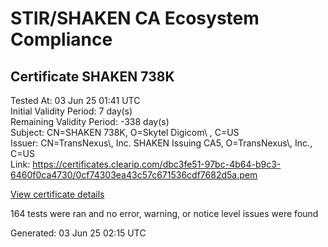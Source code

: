 # STIR/SHAKEN CA Ecosystem Compliance

## Certificate SHAKEN 738K

Tested At: 03 Jun 25 01:41 UTC\
Initial Validity Period: 7 day(s)\
Remaining Validity Period: -338 day(s)\
Subject: CN=SHAKEN 738K, O=Skytel Digicom\\ , C=US\
Issuer: CN=TransNexus\\, Inc. SHAKEN Issuing CA5, O=TransNexus\\, Inc., C=US\
Link: https://certificates.clearip.com/dbc3fe51-97bc-4b64-b9c3-6460f0ca4730/0cf74303ea43c57c671536cdf7682d5a.pem

[View certificate details](https://x509.io/?cert=MIICzzCCAnWgAwIBAgIQUyAGdG8c618wVNNggj3pRDAKBggqhkjOPQQDAjBWMQswCQYDVQQGEwJVUzEZMBcGA1UEChMQVHJhbnNOZXh1cywgSW5jLjEsMCoGA1UEAxMjVHJhbnNOZXh1cywgSW5jLiBTSEFLRU4gSXNzdWluZyBDQTUwHhcNMjQwNjIyMTcwMjE0WhcNMjQwNjI5MTcwMjEzWjA9MQswCQYDVQQGEwJVUzEYMBYGA1UEChMPU2t5dGVsIERpZ2ljb20gMRQwEgYDVQQDEwtTSEFLRU4gNzM4SzBZMBMGByqGSM49AgEGCCqGSM49AwEHA0IABGnGv68cFCYlYafAfh6PTIfPefTvXUL6WUyJ40r%2FSttnB5U92QGDAOFBYLJIB2wH3lhEsLCDQ1jY36vHjr98mu2jggE8MIIBODAMBgNVHRMBAf8EAjAAMA4GA1UdDwEB%2FwQEAwIHgDAdBgNVHQ4EFgQUKPvhRoDnFU6eeS8MuVThlz9piNowHwYDVR0jBBgwFoAU2gCzh%2FiCP7%2B6IqJkY7X2L8yOdcowFwYDVR0gBBAwDjAMBgpghkgBhv8JAQEEMIGmBgNVHR8EgZ4wgZswgZigOqA4hjZodHRwczovL2F1dGhlbnRpY2F0ZS1hcGkuaWNvbmVjdGl2LmNvbS9kb3dubG9hZC92MS9jcmyiWqRYMFYxFDASBgNVBAcMC0JyaWRnZXdhdGVyMQswCQYDVQQIDAJOSjETMBEGA1UEAwwKU1RJLVBBIENSTDELMAkGA1UEBhMCVVMxDzANBgNVBAoMBlNUSS1QQTAWBggrBgEFBQcBGgQKMAigBhYENzM4SzAKBggqhkjOPQQDAgNIADBFAiA9g%2BQidr%2FD7HfITjqabm1ULjsSIR6Zqso92C7pLtlW5AIhAOhprE9P%2FQ3D15gWNaljkr2ZYTSV4zu%2BqxoVxq4oL4xE)

164 tests were ran and no error, warning, or notice level issues were found


Generated: 03 Jun 25 02:15 UTC